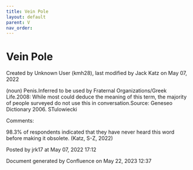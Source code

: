```yaml
---
title: Vein Pole
layout: default
parent: V
nav_order:
---
```


# Vein Pole

Created by  Unknown User (kmh28), last modified by  Jack Katz on May 07, 2022

(noun) Penis.Inferred to be used by Fraternal Organizations/Greek Life.2008: While most could deduce the meaning of this term, the majority of people surveyed do not use this in conversation.Source: Geneseo Dictionary 2006. STulowiecki

Comments:

98.3% of respondents indicated that they have never heard this word before making it obsolete. (Katz, S-Z, 2022)

Posted by jrk17 at May 07, 2022 17:12

Document generated by Confluence on May 22, 2023 12:37


